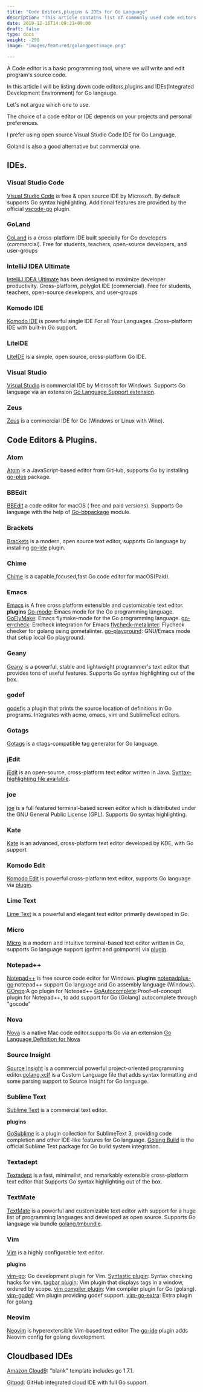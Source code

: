 ```yaml
---
title: "Code Editors,plugins & IDEs for Go Language"
description: "This article contains list of commonly used code editors for Go language."
date: 2019-12-16T14:09:21+09:00
draft: false
type: docs
weight: -290
image: "images/featured/golangpostimage.png"

---
```





A Code editor is a basic programming tool, where we will write and edit program's source code.

In this article I will be listing down code editors,plugins and IDEs(Integrated Development Environment) for Go langauge.

Let's not argue which one to use.

The choice of a code editor or IDE depends on your projects and personal preferences.

I prefer using open source Visual Studio Code IDE for Go Language.

Goland is also a good alternative but commercial one.


## IDEs.

### Visual Studio Code

[Visual Studio Code](https://code.visualstudio.com/) is free & open source IDE by Microsoft. By default supports Go syntax highlighting. Additional features are provided by the official [vscode-go](https://github.com/golang/vscode-go) plugin.

### GoLand

[GoLand](https://www.jetbrains.com/go/) is a cross-platform IDE built specially for Go developers (commercial). Free for students, teachers, open-source developers, and user-groups

### IntelliJ IDEA Ultimate

[IntelliJ IDEA Ultimate](https://www.jetbrains.com/idea/) has been designed to maximize developer productivity. Cross-platform, polyglot IDE (commercial). Free for students, teachers, open-source developers, and user-groups

### Komodo IDE

[Komodo IDE](https://www.activestate.com/products/komodo-ide/) is powerful single IDE For all Your Languages. Cross-platform IDE with built-in Go support.

### LiteIDE

[LiteIDE](https://github.com/visualfc/liteide) is a simple, open source, cross-platform Go IDE.

### Visual Studio

[Visual Studio](https://www.visualstudio.com/) is commercial IDE by Microsoft for Windows. Supports Go language via an extension [Go Language Support extension](https://marketplace.visualstudio.com/items?itemName=SamHarwell.GoLanguageSupport).

### Zeus

[Zeus](https://www.zeusedit.com/languages/go.html) is a commercial IDE for Go (Windows or Linux with Wine).

## Code Editors & Plugins.

### Atom
[Atom](https://atom.io/) is a JavaScript-based editor from GitHub, supports Go by installing [go-plus](https://atom.io/packages/go-plus) package.

### BBEdit 
[BBEdit](https://www.barebones.com/products/bbedit/) a code editor for macOS ( free and paid versions). Supports Go language with the help of [Go-bbpackage](https://github.com/ascarter/go-bbpackage) module.

### Brackets
[Brackets](http://brackets.io/) is a modern, open source text editor, supports Go language by installing [go-ide](https://github.com/David5i6/Brackets-Go-IDE) plugin.

### Chime
[Chime](https://www.chimehq.com/) is a capable,focused,fast Go code editor for macOS(Paid).

### Emacs
[Emacs](https://www.gnu.org/software/emacs/) is  A free cross platform extensible and customizable text editor.
**plugins**
[Go-mode](https://github.com/dominikh/go-mode.el): Emacs mode for the Go programming language.
[GoFlyMake](https://github.com/dougm/goflymake): Emacs flymake-mode for the Go programming language.
[go-errcheck](https://github.com/dominikh/go-errcheck.el): Errcheck integration for Emacs
[flycheck-metalinter](https://github.com/favadi/flycheck-gometalinter): Flycheck checker for golang using gometalinter.
[go-playground](https://github.com/grafov/go-playground): GNU/Emacs mode that setup local Go playground.


### Geany
[Geany](https://www.geany.org/) is a powerful, stable and lightweight programmer's text editor that provides tons of useful features. Supports Go syntax highlighting out of the box.

### godef
[godef](https://github.com/rogpeppe/godef)is a plugin that prints the source location of definitions in Go programs. Integrates with acme, emacs, vim and SublimeText editors.

### Gotags
[Gotags](https://github.com/jstemmer/gotags) is a ctags-compatible tag generator for Go language.

### jEdit
[jEdit](http://www.jedit.org/) is an open-source, cross-platform text editor written in Java. [Syntax-highlighting file available](https://code.google.com/archive/p/go-stuff/source/default/source).

### joe
[joe](https://joe-editor.sourceforge.io/) is a full featured terminal-based screen editor which is distributed under the GNU General Public License (GPL). Supports Go syntax highlighting.

### Kate
[Kate](https://kate-editor.org/) is an advanced, cross-platform text editor developed by KDE, with Go support.

### Komodo Edit
[Komodo Edit](https://www.activestate.com/products/komodo-edit/) is powerful cross-platform text editor, supports Go language via [plugin](https://github.com/Komodo/komodo-go).

### Lime Text
[Lime Text](https://limetext.github.io/) is a powerful and elegant text editor primarily developed in Go.

### Micro
[Micro](https://micro-editor.github.io/) is a modern and intuitive terminal-based text editor written in Go, supports Go language support (gofmt and goimports) via [plugin](https://github.com/micro-editor/go-plugin).

### Notepad++
[Notepad++](https://notepad-plus-plus.org/) is free source code editor for Windows.
**plugins**
[notepadplus-go](https://github.com/chai2010/notepadplus-go):notepad++ support Go language and Go assembly language (Windows).
[GOnpp](https://github.com/tike/GOnpp):A go plugin for Notepad++
[GoAutocomplete](https://github.com/steve-perkins/GoAutocomplete):Proof-of-concept plugin for Notepad++, to add support for Go (Golang) autocomplete through "gocode"

### Nova
[Nova](https://nova.app/) is a native Mac code editor.supports Go via an extension [Go Language Definition for Nova](https://extensions.panic.com/extensions/gwynethllewelyn/gwynethllewelyn.Go/)

### Source Insight
[Source Insight](https://www.sourceinsight.com/) is a commercial powerful project-oriented programming editor.[golang.xclf](https://www.sourceinsight.com/pub/languages/golang.xclf) is a Custom Language file that adds syntax formatting and some parsing support to Source Insight for Go language.

### Sublime Text
[Sublime Text](http://www.sublimetext.com/) is a commercial text editor.

**plugins**

[GoSublime](https://github.com/DisposaBoy/GoSublime) is a plugin collection for SublimeText 3, providing code completion and other IDE-like features for Go language.
[Golang Build](https://github.com/golang/sublime-build) is the official Sublime Text package for Go build system integration.

### Textadept
[Textadept](https://orbitalquark.github.io/textadept/) is a fast, minimalist, and remarkably extensible cross-platform text editor that Supports Go syntax highlighting out of the box.

### TextMate
[TextMate](https://macromates.com/) is a powerful and customizable text editor with support for a huge list of programming languages and developed as open source. Supports Go language via bundle [golang.tmbundle](https://github.com/syscrusher/golang.tmbundle).

### Vim
[Vim](https://www.vim.org/) is a highly configurable text editor.

**plugins**

[vim-go](https://github.com/fatih/vim-go): Go development plugin for Vim.
[Syntastic plugin](https://github.com/vim-syntastic/syntastic): Syntax checking hacks for vim.
[tagbar plugin](https://github.com/preservim/tagbar): Vim plugin that displays tags in a window, ordered by scope.
[vim compiler plugin](https://github.com/rjohnsondev/vim-compiler-go): Vim compiler plugin for Go (golang).
[vim-godef](https://github.com/dgryski/vim-godef): vim plugin providing godef support.
[vim-go-extra](https://github.com/vim-jp/vim-go-extra): Extra plugin for golang

### Neovim
[Neovim](https://neovim.io/) is hyperextensible Vim-based text editor
The [go-ide](https://github.com/plentiform/go-ide) plugin adds Neovim config for golang development.

## Cloudbased IDEs

[Amazon Cloud9](https://aws.amazon.com/cloud9/): "blank" template includes go 1.7.1.

[Gitpod](https://gitpod.io/): GitHub integrated cloud IDE with full Go support.



